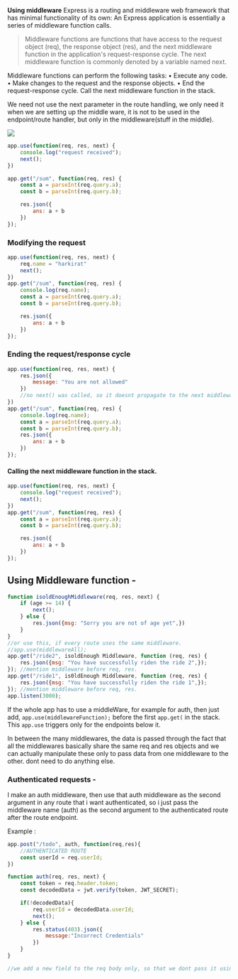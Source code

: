 **Using middleware**
Express is a routing and middleware web framework that has minimal functionality of its own: An Express application is essentially a series of middleware function calls.
> Middleware functions are functions that have access to the request object (req), the response object (res), and the next middleware function in the application's request-response cycle. The next middleware function is commonly denoted by a variable named next.

Middleware functions can perform the following tasks:
• Execute any code.
• Make changes to the request and the response objects.
• End the request-response cycle.
Call the next middleware function in the stack.

We need not use the next parameter in the route handling,  we only need it when we are setting up the middle ware, it is not to be used in the endpoint/route handler, but only in the middleware(stuff in the middle).


![](https://petal-estimate-4e9.notion.site/image/https%3A%2F%2Fprod-files-secure.s3.us-west-2.amazonaws.com%2F085e8ad8-528e-47d7-8922-a23dc4016453%2Fcb3f8113-af87-4982-bc9b-7d777c7013cf%2FScreenshot_2024-08-31_at_7.17.08_PM.png?table=block&id=dd6185a5-43fd-4b20-af01-f36eadd33e0d&spaceId=085e8ad8-528e-47d7-8922-a23dc4016453&width=2000&userId=&cache=v2)
```JavaScript
app.use(function(req, res, next) {
    console.log("request received");
    next();
})

app.get("/sum", function(req, res) {
    const a = parseInt(req.query.a);
    const b = parseInt(req.query.b);

    res.json({
        ans: a + b
    })
});
```

### Modifying the request
```JavaScript
app.use(function(req, res, next) {
    req.name = "harkirat"
    next();
})
app.get("/sum", function(req, res) {
    console.log(req.name);
    const a = parseInt(req.query.a);
    const b = parseInt(req.query.b);

    res.json({
        ans: a + b
    })
});
```
### Ending the request/response cycle
```JavaScript
app.use(function(req, res, next) {
    res.json({
        message: "You are not allowed"
    })
    //no next() was called, so it doesnt propagate to the next middleware in line, ends here.
})
app.get("/sum", function(req, res) {
    console.log(req.name);
    const a = parseInt(req.query.a);
    const b = parseInt(req.query.b);
    res.json({
        ans: a + b
    })
});
```
#### Calling the next middleware function in the stack.
```JavaScript
app.use(function(req, res, next) {
    console.log("request received");
    next();
})
app.get("/sum", function(req, res) {
    const a = parseInt(req.query.a);
    const b = parseInt(req.query.b);

    res.json({
        ans: a + b
    })
});
```

## Using Middleware function -
```JavaScript
function isoldEnoughMiddleware(req, res, next) {
	if (age >= 14) {
		next();
	} else {
		res.json({msg: "Sorry you are not of age yet",})
	}
}
//or use this, if every route uses the same middleware.
//app.use(middlewareAll);
app.get("/ride2", isoldEnough Middleware, function (req, res) {
	res.json({msg: "You have successfully riden the ride 2",});
}); //mention middleware before req, res.
app.get("/ride1", is0ldEnough Middleware, function (req, res) {
	res.json({msg: "You have successfully riden the ride 1",});
}); //mention middleware before req, res.
app.listen(3000);
```

If the whole app has to use a middleWare, for example for auth, then just add,
`app.use(middlewareFunction);` before the first `app.get(` in the stack.
This `app.use` triggers only for the endpoints below it.

In between the many middlewares, the data is passed through the fact that all the middlewares basically share the same req and res objects and we can actually manipulate these only to pass data from one middleware to the other. dont need to do anything else.


### Authenticated requests -
I make an auth middleware, then use that auth middleware as the second argument in any route that i want authenticated, so i just pass the middleware name (auth) as the second argument to the authenticated route after the route endpoint.

Example :
```JavaScript
app.post("/todo", auth, function(req,res){
	//AUTHENTICATED ROUTE
	const userId = req.userId;
})

function auth(req, res, next) {
	const token = req.header.token;
	const decodedData = jwt.verify(token, JWT_SECRET);

	if(!decodedData){
		req.userId = decodedData.userId;
		next();
	} else {
		res.status(403).json({
			message:"Incorrect Credentials"
		})
	}
}

//we add a new field to the req body only, so that we dont pass it using somme complicated logic, we can simply access the req in any subsequent function and it will have this already done.
```